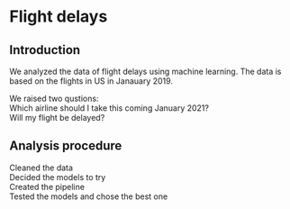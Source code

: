 # Flight delays
## Introduction
We analyzed the data of flight delays using machine learning. The data is based on the flights in US in Janauary 2019.<br>

We raised two qustions:<br>
Which airline should I take this coming January 2021?<br>
Will my flight be delayed?<br>

## Analysis procedure
Cleaned the data<br>
Decided the models to try<br>
Created the pipeline<br>
Tested the models and chose the best one<br>


